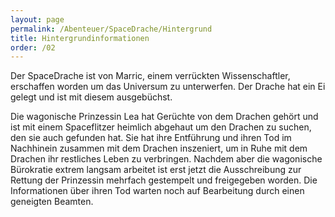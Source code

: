 ```yaml
---
layout: page
permalink: /Abenteuer/SpaceDrache/Hintergrund
title: Hintergrundinformationen
order: /02
---
```


Der SpaceDrache ist von Marric, einem verrückten Wissenschaftler, erschaffen worden um das Universum zu unterwerfen. Der Drache hat ein Ei gelegt und ist mit diesem ausgebüchst.

Die wagonische Prinzessin Lea hat Gerüchte von dem Drachen gehört und ist mit einem Spaceflitzer heimlich abgehaut um den Drachen zu suchen, den sie auch gefunden hat. Sie hat ihre Entführung und ihren Tod im Nachhinein zusammen mit dem Drachen inszeniert, um in Ruhe mit dem Drachen ihr restliches Leben zu verbringen. Nachdem aber die wagonische Bürokratie extrem langsam arbeitet ist erst jetzt die Ausschreibung zur Rettung der Prinzessin mehrfach gestempelt und freigegeben worden. Die Informationen über ihren Tod warten noch auf Bearbeitung durch einen geneigten Beamten.
